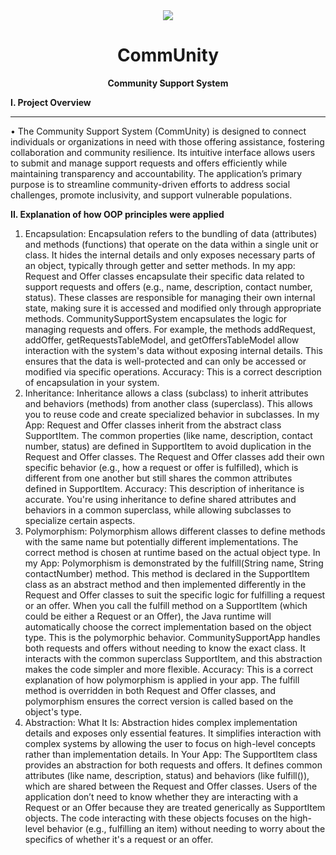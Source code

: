 <div align="center"> <img src="https://github.com/user-attachments/assets/dc6b5547-8896-4f19-a15a-5260dbf9955d">

  # CommUnity
 **Community Support System**</div>
 

**I. Project Overview**

------------------------------------------

  • The Community Support System (CommUnity) is designed to connect individuals or organizations in need with those offering assistance, fostering collaboration and community resilience. Its intuitive interface allows users to submit and manage support requests and offers efficiently while maintaining transparency and accountability. The application’s primary purpose is to streamline community-driven efforts to address social challenges, promote inclusivity, and support vulnerable populations.


**II. Explanation of how OOP principles were applied**

1. Encapsulation:
 Encapsulation refers to the bundling of data (attributes) and methods (functions) that operate on the data within a single unit or class. It hides the internal details and only exposes necessary parts of an object, typically through getter and setter methods.
In my app:
Request and Offer classes encapsulate their specific data related to support requests and offers (e.g., name, description, contact number, status). These classes are responsible for managing their own internal state, making sure it is accessed and modified only through appropriate methods.
CommunitySupportSystem encapsulates the logic for managing requests and offers. For example, the methods addRequest, addOffer, getRequestsTableModel, and getOffersTableModel allow interaction with the system's data without exposing internal details. This ensures that the data is well-protected and can only be accessed or modified via specific operations.
Accuracy: This is a correct description of encapsulation in your system.
2. Inheritance:
Inheritance allows a class (subclass) to inherit attributes and behaviors (methods) from another class (superclass). This allows you to reuse code and create specialized behavior in subclasses.
In my App:
Request and Offer classes inherit from the abstract class SupportItem. The common properties (like name, description, contact number, status) are defined in SupportItem to avoid duplication in the Request and Offer classes.
The Request and Offer classes add their own specific behavior (e.g., how a request or offer is fulfilled), which is different from one another but still shares the common attributes defined in SupportItem.
Accuracy: This description of inheritance is accurate. You're using inheritance to define shared attributes and behaviors in a common superclass, while allowing subclasses to specialize certain aspects.
3. Polymorphism:
 Polymorphism allows different classes to define methods with the same name but potentially different implementations. The correct method is chosen at runtime based on the actual object type.
In my App:
Polymorphism is demonstrated by the fulfill(String name, String contactNumber) method. This method is declared in the SupportItem class as an abstract method and then implemented differently in the Request and Offer classes to suit the specific logic for fulfilling a request or an offer.
When you call the fulfill method on a SupportItem (which could be either a Request or an Offer), the Java runtime will automatically choose the correct implementation based on the object type. This is the polymorphic behavior.
CommunitySupportApp handles both requests and offers without needing to know the exact class. It interacts with the common superclass SupportItem, and this abstraction makes the code simpler and more flexible.
Accuracy: This is a correct explanation of how polymorphism is applied in your app. The fulfill method is overridden in both Request and Offer classes, and polymorphism ensures the correct version is called based on the object's type.
4. Abstraction:
What It Is: Abstraction hides complex implementation details and exposes only essential features. It simplifies interaction with complex systems by allowing the user to focus on high-level concepts rather than implementation details.
In Your App:
The SupportItem class provides an abstraction for both requests and offers. It defines common attributes (like name, description, status) and behaviors (like fulfill()), which are shared between the Request and Offer classes.
Users of the application don’t need to know whether they are interacting with a Request or an Offer because they are treated generically as SupportItem objects. The code interacting with these objects focuses on the high-level behavior (e.g., fulfilling an item) without needing to worry about the specifics of whether it's a request or an offer.
